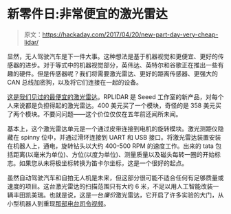 # 新零件日:非常便宜的激光雷达

> 原文：<https://hackaday.com/2017/04/20/new-part-day-very-cheap-lidar/>

显然，无人驾驶汽车是下一件大事。这种想法是基于机器视觉和更便宜、更好的传感器的进步。对于等式中的机器视觉部分，英伟达、英特尔和谷歌正在推出一些有趣的硬件。但是传感器呢？我们将需要激光雷达、更好的距离传感器、更强大的 CAN 总线加密狗，以及将它们连接在一起的设备。

[这是我们见过的最便宜的激光雷达](https://www.seeedstudio.com/RPLiDAR-A1M8-360-Degree-Laser-Scanner-Kit-12M-Range.html)。RPLIDAR 是 Seeed 工作室的新产品，对每个人来说都是负担得起的激光雷达。400 美元买了一个模块，奇怪的是 358 美元买了两个模块。不要问问题——这个价位仅仅在五年前还闻所未闻。

基本上，这个激光雷达单元是一个通过皮带连接到电机的旋转模块。激光测距仪隐藏在 spinny 位中，并通过滑环连接到 UART 和 USB 接口。将激光雷达装置安装在机器人上，通电，旋转钻头以大约 400-500 RPM 的速度工作。出来的 tata 包括距离(以毫米为单位)、方位(以度为单位)、测量质量以及磁头每转一圈的开始标志。如果您从未将极坐标转换为笛卡尔坐标，这是一个很好的起点。

虽然自动驾驶汽车和自拍无人机是未来，但这部分很可能不适合任何有足够质量或速度的项目。这台激光雷达的扫描范围只有大约 6 米，不足以用人工智能改装一辆丰田凯美瑞。也就是说，这是一台*廉价*激光雷达，它开启了许多实验的大门，从小型机器人到重现[那部电台司令视频](https://www.youtube.com/watch?v=8nTFjVm9sTQ)。